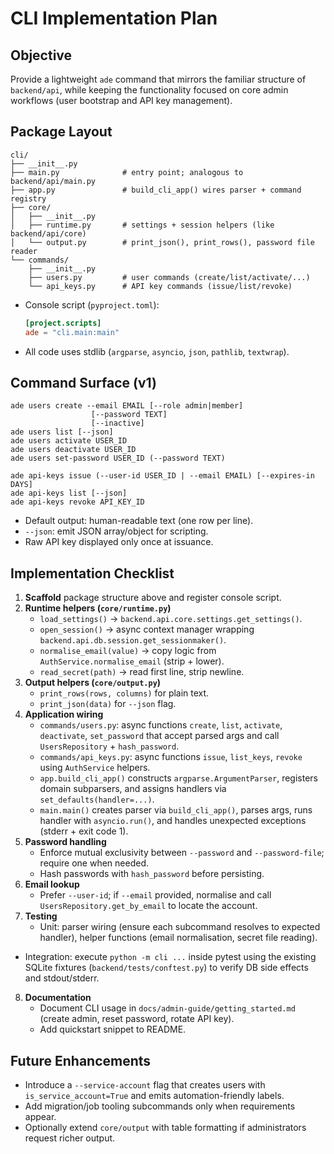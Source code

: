 # CLI Implementation Plan

## Objective
Provide a lightweight `ade` command that mirrors the familiar structure of `backend/api`, while keeping the functionality focused on core admin workflows (user bootstrap and API key management).

## Package Layout
```
cli/
├── __init__.py
├── main.py              # entry point; analogous to backend/api/main.py
├── app.py               # build_cli_app() wires parser + command registry
├── core/
│   ├── __init__.py
│   ├── runtime.py       # settings + session helpers (like backend/api/core)
│   └── output.py        # print_json(), print_rows(), password file reader
└── commands/
    ├── __init__.py
    ├── users.py         # user commands (create/list/activate/...)
    └── api_keys.py      # API key commands (issue/list/revoke)
```
- Console script (`pyproject.toml`):
  ```toml
  [project.scripts]
  ade = "cli.main:main"
  ```
- All code uses stdlib (`argparse`, `asyncio`, `json`, `pathlib`, `textwrap`).

## Command Surface (v1)
```
ade users create --email EMAIL [--role admin|member]
                  [--password TEXT]
                  [--inactive]
ade users list [--json]
ade users activate USER_ID
ade users deactivate USER_ID
ade users set-password USER_ID (--password TEXT)

ade api-keys issue (--user-id USER_ID | --email EMAIL) [--expires-in DAYS]
ade api-keys list [--json]
ade api-keys revoke API_KEY_ID
```
- Default output: human-readable text (one row per line).
- `--json`: emit JSON array/object for scripting.
- Raw API key displayed only once at issuance.

## Implementation Checklist
1. **Scaffold** package structure above and register console script.
2. **Runtime helpers (`core/runtime.py`)**
   - `load_settings()` → `backend.api.core.settings.get_settings()`.
   - `open_session()` → async context manager wrapping `backend.api.db.session.get_sessionmaker()`.
   - `normalise_email(value)` → copy logic from `AuthService.normalise_email` (strip + lower).
   - `read_secret(path)` → read first line, strip newline.
3. **Output helpers (`core/output.py`)**
   - `print_rows(rows, columns)` for plain text.
   - `print_json(data)` for `--json` flag.
4. **Application wiring**
   - `commands/users.py`: async functions `create`, `list`, `activate`, `deactivate`, `set_password` that accept parsed args and call `UsersRepository` + `hash_password`.
   - `commands/api_keys.py`: async functions `issue`, `list_keys`, `revoke` using `AuthService` helpers.
   - `app.build_cli_app()` constructs `argparse.ArgumentParser`, registers domain subparsers, and assigns handlers via `set_defaults(handler=...)`.
   - `main.main()` creates parser via `build_cli_app()`, parses args, runs handler with `asyncio.run()`, and handles unexpected exceptions (stderr + exit code 1).
5. **Password handling**
   - Enforce mutual exclusivity between `--password` and `--password-file`; require one when needed.
   - Hash passwords with `hash_password` before persisting.
6. **Email lookup**
   - Prefer `--user-id`; if `--email` provided, normalise and call `UsersRepository.get_by_email` to locate the account.
7. **Testing**
   - Unit: parser wiring (ensure each subcommand resolves to expected handler), helper functions (email normalisation, secret file reading).
- Integration: execute `python -m cli ...` inside pytest using the existing SQLite fixtures (`backend/tests/conftest.py`) to verify DB side effects and stdout/stderr.
8. **Documentation**
   - Document CLI usage in `docs/admin-guide/getting_started.md` (create admin, reset password, rotate API key).
   - Add quickstart snippet to README.

## Future Enhancements
- Introduce a `--service-account` flag that creates users with `is_service_account=True` and emits automation-friendly labels.
- Add migration/job tooling subcommands only when requirements appear.
- Optionally extend `core/output` with table formatting if administrators request richer output.
